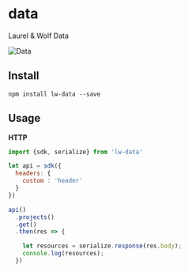 # data

Laurel & Wolf Data

![Data](https://cloud.githubusercontent.com/assets/974723/10259350/ded875a8-691b-11e5-8d71-39b0db46c117.gif)

## Install

```
npm install lw-data --save
```

## Usage

**HTTP**

```js
import {sdk, serialize} from 'lw-data'

let api = sdk({
  headers: {
    custom : 'header'
  }
})

api()
  .projects()
  .get()
  .then(res => {

    let resources = serialize.response(res.body);
    console.log(resources);
  })
```
